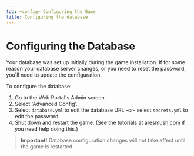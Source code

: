 ```yaml
---
toc: ~config~ Configuring the Game
title: Configuring the database.
---
```

# Configuring the Database

Your database was set up initially during the game installation.  If for some reason your database server changes, or you need to reset the password, you'll need to update the configuration.

To configure the database:

1. Go to the Web Portal's Admin screen.  
2. Select 'Advanced Config'.
3. Select `database.yml` to edit the database URL -or- select `secrets.yml` to edit the password.
4. Shut down and restart the game.  (See the tutorials at [aresmush.com](http://www.aresmush.com) if you need help doing this.)

> **Important!** Database configuration changes will not take effect until the game is restarted.
